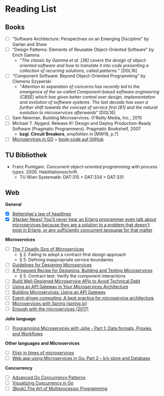 # Reading List

## Books

- [ ] "Software Architecture: Perspectives on an Emerging Discipline" by Garlan and Shaw
- [ ] "Design Patterns: Elements of Reusable Object-Oriented Software" by Erich Gamma
    - "*The classic by Gamma et al. [36] covers the design of object-oriented software and how to translate it into code presenting a collection of recurring solutions, called patterns.*" [DGL16]
- [ ] "Component Software: Beyond Object-Oriented Programming" by Clemens Szyperski
    - "*Attention to separation of concerns has recently led to the emergence of the so-called Component-based software engineering (CBSE) which has given better control over design, implementation and evolution of software systems. The last decade has seen a further shift towards the concept of service first [81] and the natural evolution to microservices afterwards*" [DGL16]
- [ ] Sam Newman. Building Microservices. O’Reilly Media, Inc., 2015
- [ ] Michael T. Nygard. Release It!: Design and Deploy Production-Ready Software (Pragmatic Programmers). Pragmatic Bookshelf, 2007
    - **bzgl. Circuit Breakers**, empfohlen in [MW16, p.7]
- [ ] [Microservices in GO](http://microservicesingo.com) + [book-code auf GitHub](https://github.com/mattkanwisher/microservices-book-code)

## TU Bibliothek

* Franz Puntigam. *Concurrent object-oriented programming with process types*. 2000. Habilitationsschrift.
    * TU Wien Systematik: DAT:315 > DAT:334 > DAT:331

## Web

**General**

- [x] [Betteridge's law of headlines](https://en.wikipedia.org/wiki/Betteridge%27s_law_of_headlines)
- [x] [[Hacker News] You'll never hear an Erlang programmer even talk about microservices because they are a solution to a problem that doesn't exist in Erlang, or any sufficiently concurrent language for that matter](https://news.ycombinator.com/item?id=8665690)

**Microservices**

- [ ] [The 7 Deadly Sins of Microservices](https://opencredo.com/7-deadly-sins-of-microservices/)
    - § 2. Failing to adopt a contract-first design approach
    - § 5. Defining inappropriate service boundaries
- [ ] [Guidelines for Designing Microservices](https://medium.com/@WSO2/guidelines-for-designing-microservices-71ee1997776c)
- [ ] [A Proposed Recipe for Designing, Building and Testing Microservices](https://specto.io/blog/2016/8/16/recipe-for-designing-building-testing-microservices/)
    - § 5. Contract test: Verify the component interactions
- [ ] [Build Well-Designed Microservice APIs to Avoid Technical Debt](https://www.datawire.io/build-well-designed-microservice-apis-avoid-technical-debt/)
- [ ] [Using an API Gateway in Your Microservices Architecture](https://smartbear.com/learn/api-design/api-gateways-in-microservices/)
- [ ] [Building Microservices: Using an API Gateway](https://www.nginx.com/blog/building-microservices-using-an-api-gateway/)
- [ ] [Event-driven computing: A best practice for microservice architecture](https://techbeacon.com/event-driven-computing-best-practice-microservice-architecture)
- [ ] [Microservices with Spring (spring.io)](https://spring.io/blog/2015/07/14/microservices-with-spring)
- [ ] [Enough with the microservices (2017)](https://aadrake.com/posts/2017-05-20-enough-with-the-microservices.html)

**Jolie language**

- [ ] [Programming Microservices with Jolie - Part 1: Data formats, Proxies, and Workflows](http://fmontesi.blogspot.co.at/2015/02/programming-microservices-with-jolie.html)

**Other languages and Microservices**

- [ ] [Elixir in times of microservices](http://blog.plataformatec.com.br/2015/06/elixir-in-times-of-microservices/)
- [ ] [Web app using Microservices in Go: Part 2 – k/v store and Database](https://jacobmartins.com/2016/03/16/web-app-using-microservices-in-go-part-2-kv-store-and-database/)

**Concurrency**

- [ ] [Advanced Go Concurrency Patterns](https://talks.golang.org/2013/advconc.slide#1)
- [ ] [Visualizing Concurrency in Go](http://divan.github.io/posts/go_concurrency_visualize/)
- [ ] [[Book] The Art of Multiprocessor Programming](https://books.google.de/books?hl=de&lr=&id=pFSwuqtJgxYC&oi=fnd&pg=PP1&dq=the+art+of+multiprocessor+programming&ots=12RxsqLziV&sig=LYNAJZ7CFcFRH2HlKBpcIIcdF94#v=onepage&q=the%20art%20of%20multiprocessor%20programming&f=false)